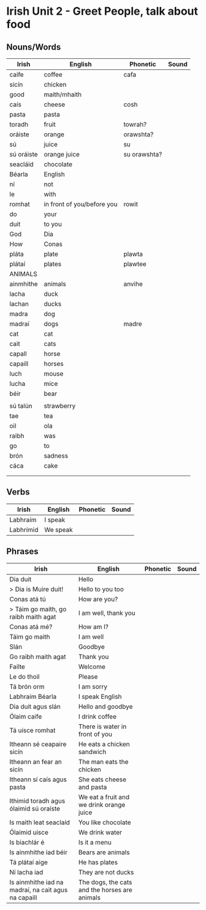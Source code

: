 # Irish Unit 2 - Greet People, talk about food

## Nouns/Words

| Irish | English | Phonetic | Sound |
| ------| ------- | -------- | ----- |
| caife | coffee | cafa |  |
| sicín | chicken |  |  |
| good | maith/mhaith |  |  |
| caís | cheese | cosh |  |
| pasta | pasta |  |  |
| toradh | fruit | towrah? |  |
| oráiste | orange | orawshta? |  |
| sú | juice | su |  |
| sú oráiste | orange juice | su orawshta? |  |
| seacláid | chocolate |  |  |
| Béarla | English |  |  |
| ní | not |  |  |
| le | with |  |  |
| romhat | in front of you/before you | rowit |  |
| do | your |  |  |
| duit | to you |  |  |
| God | Dia |  |  |
| How | Conas |  |  |
| pláta | plate | plawta |  |
| plátaí | plates | plawtee |  |
| ANIMALS |  |  |  |
| ainmhithe | animals | anvihe |  |
| lacha | duck |  |  |
| lachan | ducks |  |  |
| madra | dog |  |  |
| madraí | dogs | madre |  |
| cat | cat |  |  |
| cait | cats |  |  |
| capall | horse |  |  |
| capaill | horses |  |  |
| luch | mouse |  |  |
| lucha | mice |  |  |
| béir | bear |  |  |
|  |  |  |  |
| sú talún | strawberry |  |  |
| tae | tea |  |  |
| oil | ola |  |  |
| raibh | was |  |  |
| go | to |  |  |
| brón | sadness |  |  |
| cáca | cake |  |  |
|  |  |  |  |
|  |  |  |  |

## Verbs

| Irish | English | Phonetic | Sound |
| ------| ------- | -------- |----- |
| Labhraím | I speak |  |  |
| Labhrímid | We speak |  |  |


## Phrases
| Irish | English | Phonetic | Sound |
| ------| ------- | -------- |----- |
| Dia duit | Hello |  |  |
|> Dia is Muire duit! | Hello to you too |  |  |
| Conas atá tú | How are you? |  |  |
|> Táim go maith, go raibh maith agat | I am well, thank you |  |  |
| Conas atá mé? | How am I? |  |  |
| Táim go maith | I am well |  |  |
| Slán | Goodbye 
| Go raibh maith agat | Thank you |  |  |
| Faílte | Welcome |  |  |
| Le do thoil | Please |  |  |
| Tá brón orm | I am sorry |  |  |
| Labhraím Béarla | I speak English |  |  |
| Dia duit agus slán | Hello and goodbye |  |  |
| Ólaim caife | I drink coffee
| Tá uisce romhat | There is water in front of you
| Itheann sé ceapaire sicín | He eats a chicken sandwich
| Itheann an fear an sicín | The man eats the chicken
| Itheann sí caís agus pasta | She eats cheese and pasta
| Ithimid toradh agus ólaimid sú oraíste | We eat a fruit and we drink orange juice
| Is maith leat seaclaíd | You like chocolate
| Ólaimid uisce | We drink water
| Is biachlár é | Is it a menu
| Is ainmhithe iad béir | Bears are animals
| Tá plátaí aige | He has plates
| Ní lacha iad | They are not ducks
| Is ainmhithe iad na madraí, na cait agus na capaill | The dogs, the cats and the horses are animals 